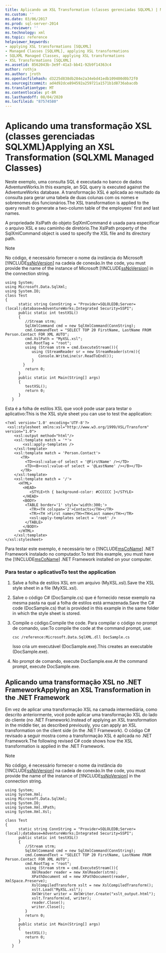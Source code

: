 ```yaml
---
title: Aplicando um XSL Transformation (classes gerenciadas SQLXML) | Microsoft Docs
ms.custom: ''
ms.date: 03/06/2017
ms.prod: sql-server-2014
ms.reviewer: ''
ms.technology: xml
ms.topic: reference
helpviewer_keywords:
- applying XSL transformations [SQLXML]
- Managed Classes [SQLXML], applying XSL transformations
- SQLXML Managed Classes, applying XSL transformations
- XSL Transformations [SQLXML]
ms.assetid: 8562043b-3e9f-41a3-bb41-92b9f14363c4
author: rothja
ms.author: jroth
ms.openlocfilehash: d3225d838db284e2a34ebd41edb109400d0b72f0
ms.sourcegitcommit: ad4d92dce894592a259721a1571b1d8736abacdb
ms.translationtype: MT
ms.contentlocale: pt-BR
ms.lasthandoff: 08/04/2020
ms.locfileid: "87574580"
---
```

# <a name="applying-an-xsl-transformation-sqlxml-managed-classes"></a><span data-ttu-id="4144b-102">Aplicando uma transformação XSL (classes gerenciadas SQLXML)</span><span class="sxs-lookup"><span data-stu-id="4144b-102">Applying an XSL Transformation (SQLXML Managed Classes)</span></span>
  <span data-ttu-id="4144b-103">Neste exemplo, uma consulta SQL é executada no banco de dados AdventureWorks.</span><span class="sxs-lookup"><span data-stu-id="4144b-103">In this example, an SQL query is executed against the AdventureWorks database.</span></span> <span data-ttu-id="4144b-104">A transformação XSL é aplicada ao resultado da consulta para gerar uma tabela de duas colunas com os nomes e sobrenomes dos funcionários.</span><span class="sxs-lookup"><span data-stu-id="4144b-104">The XSL transformation is applied to the query result to generate a two-column table of the employees' first and last names.</span></span>  
  
 <span data-ttu-id="4144b-105">A propriedade XslPath do objeto SqlXmlCommand é usada para especificar o arquivo XSL e seu caminho de diretório.</span><span class="sxs-lookup"><span data-stu-id="4144b-105">The XslPath property of the SqlXmlCommand object is used to specify the XSL file and its directory path.</span></span>  
  
> [!NOTE]  
>  <span data-ttu-id="4144b-106">No código, é necessário fornecer o nome da instância do Microsoft [!INCLUDE[ssNoVersion](../../../includes/ssnoversion-md.md)] na cadeia de conexão.</span><span class="sxs-lookup"><span data-stu-id="4144b-106">In the code, you must provide the name of the instance of Microsoft [!INCLUDE[ssNoVersion](../../../includes/ssnoversion-md.md)] in the connection string.</span></span>  
  
```  
using System;  
using Microsoft.Data.SqlXml;  
using System.IO;  
class Test  
{  
      static string ConnString = "Provider=SQLOLEDB;Server=(local);database=AdventureWorks;Integrated Security=SSPI";  
      public static int testXSL()  
      {  
         //Stream strm;  
         SqlXmlCommand cmd = new SqlXmlCommand(ConnString);  
         cmd.CommandText = "SELECT TOP 20 FirstName, LastName FROM Person.Contact FOR XML AUTO";  
         cmd.XslPath = "MyXSL.xsl";  
         cmd.RootTag = "root";  
         using (Stream strm = cmd.ExecuteStream()){  
            using (StreamReader sr = new StreamReader(strm)){  
               Console.WriteLine(sr.ReadToEnd());  
            }  
        }  
         return 0;  
      }  
      public static int Main(String[] args)  
      {  
         testXSL();     
         return 0;  
      }  
   }  
```  
  
 <span data-ttu-id="4144b-107">Esta é a folha de estilos XSL que você pode usar para testar o aplicativo:</span><span class="sxs-lookup"><span data-stu-id="4144b-107">This is the XSL style sheet you can use to test the application:</span></span>  
  
```  
<?xml version='1.0' encoding='UTF-8'?>  
 <xsl:stylesheet xmlns:xsl="http://www.w3.org/1999/XSL/Transform" version="1.0">   
    <xsl:output method="html"/>  
    <xsl:template match = '*'>  
        <xsl:apply-templates />  
    </xsl:template>  
    <xsl:template match = 'Person.Contact'>  
       <TR>  
         <TD><xsl:value-of select = '@FirstName' /></TD>  
         <TD><B><xsl:value-of select = '@LastName' /></B></TD>  
       </TR>  
    </xsl:template>  
    <xsl:template match = '/'>  
      <HTML>  
        <HEAD>  
           <STYLE>th { background-color: #CCCCCC }</STYLE>  
        </HEAD>  
        <BODY>  
         <TABLE border='1' style='width:300;'>  
           <TR><TH colspan='2'>Contacts</TH></TR>  
           <TR><TH >First name</TH><TH>Last name</TH></TR>  
           <xsl:apply-templates select = 'root' />  
         </TABLE>  
        </BODY>  
      </HTML>  
    </xsl:template>  
</xsl:stylesheet>  
```  
  
 <span data-ttu-id="4144b-108">Para testar este exemplo, é necessário ter o [!INCLUDE[msCoName](../../../includes/msconame-md.md)] .NET Framework instalado no computador.</span><span class="sxs-lookup"><span data-stu-id="4144b-108">To test this example, you must have the [!INCLUDE[msCoName](../../../includes/msconame-md.md)] .NET Framework installed on your computer.</span></span>  
  
### <a name="to-test-the-application"></a><span data-ttu-id="4144b-109">Para testar o aplicativo</span><span class="sxs-lookup"><span data-stu-id="4144b-109">To test the application</span></span>  
  
1.  <span data-ttu-id="4144b-110">Salve a folha de estilos XSL em um arquivo (MyXSL.xsl).</span><span class="sxs-lookup"><span data-stu-id="4144b-110">Save the XSL style sheet in a file (MyXSL.xsl).</span></span>  
  
2.  <span data-ttu-id="4144b-111">Salve o código C# (DocSample.cs) que é fornecido nesse exemplo na mesma pasta na qual a folha de estilos está armazenada.</span><span class="sxs-lookup"><span data-stu-id="4144b-111">Save the C# code (DocSample.cs) that is provided in this example in the same folder in which the style sheet is stored.</span></span>  
  
3.  <span data-ttu-id="4144b-112">Compile o código.</span><span class="sxs-lookup"><span data-stu-id="4144b-112">Compile the code.</span></span> <span data-ttu-id="4144b-113">Para compilar o código no prompt de comando, use:</span><span class="sxs-lookup"><span data-stu-id="4144b-113">To compile the code at the command prompt, use:</span></span>  
  
    ```  
    csc /reference:Microsoft.Data.SqlXML.dll DocSample.cs  
    ```  
  
     <span data-ttu-id="4144b-114">Isso cria um executável (DocSample.exe).</span><span class="sxs-lookup"><span data-stu-id="4144b-114">This creates an executable (DocSample.exe).</span></span>  
  
4.  <span data-ttu-id="4144b-115">No prompt de comando, execute DocSample.exe.</span><span class="sxs-lookup"><span data-stu-id="4144b-115">At the command prompt, execute DocSample.exe.</span></span>  
  
## <a name="applying-an-xsl-transformation-in-the-net-framework"></a><span data-ttu-id="4144b-116">Aplicando uma transformação XSL no .NET Framework</span><span class="sxs-lookup"><span data-stu-id="4144b-116">Applying an XSL Transformation in the .NET Framework</span></span>  
 <span data-ttu-id="4144b-117">Em vez de aplicar uma transformação XSL na camada intermediária, como descrito anteriormente, você pode aplicar uma transformação XSL do lado do cliente (no .NET Framework).</span><span class="sxs-lookup"><span data-stu-id="4144b-117">Instead of applying an XSL transformation in the middle tier, as described previously, you can apply an XSL transformation on the client side (in the .NET Framework).</span></span> <span data-ttu-id="4144b-118">O código C# revisado a seguir mostra como a transformação XSL é aplicada no .NET Framework.</span><span class="sxs-lookup"><span data-stu-id="4144b-118">The following revised C# code shows how the XSL transformation is applied in the .NET Framework.</span></span>  
  
> [!NOTE]  
>  <span data-ttu-id="4144b-119">No código, é necessário fornecer o nome da instância do [!INCLUDE[ssNoVersion](../../../includes/ssnoversion-md.md)] na cadeia de conexão.</span><span class="sxs-lookup"><span data-stu-id="4144b-119">In the code, you must provide the name of the instance of [!INCLUDE[ssNoVersion](../../../includes/ssnoversion-md.md)] in the connection string.</span></span>  
  
```  
using System;  
using System.Xml;  
using Microsoft.Data.SqlXml;  
using System.IO;  
using System.Xml.XPath;  
using System.Xml.Xsl;  
  
class Test  
{  
      static string ConnString = "Provider=SQLOLEDB;Server=(local);database=AdventureWorks;Integrated Security=SSPI";  
      public static int testXSL()  
      {  
         //Stream strm;  
         SqlXmlCommand cmd = new SqlXmlCommand(ConnString);  
         cmd.CommandText = "SELECT TOP 20 FirstName, LastName FROM Person.Contact FOR XML AUTO";  
         cmd.RootTag = "root";  
         using (Stream strm = cmd.ExecuteStream()){  
            XmlReader reader = new XmlReader(strm);  
            XPathDocument xd = new XPathDocument(reader, XmlSpace.Preserve);  
            XslCompiledTransform xslt = new XslCompiledTransform();  
            xslt.Load("MyXSL.xsl");  
            XmlWriter writer = XmlWriter.Create("xslt_output.html");  
            xslt.Transform(xd, writer);  
            reader.Close();  
            writer.Close();  
         }  
         return 0;  
      }  
      public static int Main(String[] args)  
      {  
         testXSL();     
         return 0;  
      }  
   }  
```  
  
  
